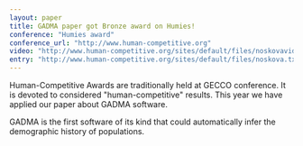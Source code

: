 ```yaml
---
layout: paper
title: GADMA paper got Bronze award on Humies!
conference: "Humies award"
conference_url: "http://www.human-competitive.org"
video: "http://www.human-competitive.org/sites/default/files/noskovavideo.480p.mp4"
entry: "http://www.human-competitive.org/sites/default/files/noskova.txt" 
---
```


Human-Competitive Awards are traditionally held at GECCO conference. It is devoted to considered "human-competitive" results. This year we have applied our paper about GADMA software.

GADMA is the first software of its kind that could automatically infer the demographic history of populations.
